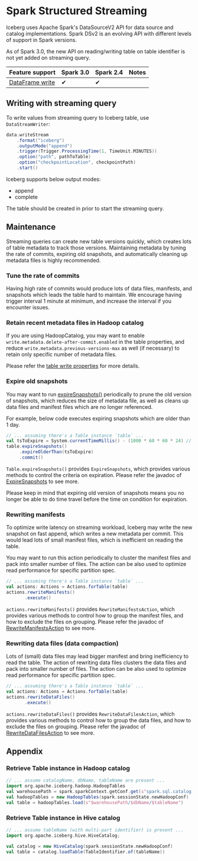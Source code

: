 <!--
 - Licensed to the Apache Software Foundation (ASF) under one or more
 - contributor license agreements.  See the NOTICE file distributed with
 - this work for additional information regarding copyright ownership.
 - The ASF licenses this file to You under the Apache License, Version 2.0
 - (the "License"); you may not use this file except in compliance with
 - the License.  You may obtain a copy of the License at
 -
 -   http://www.apache.org/licenses/LICENSE-2.0
 -
 - Unless required by applicable law or agreed to in writing, software
 - distributed under the License is distributed on an "AS IS" BASIS,
 - WITHOUT WARRANTIES OR CONDITIONS OF ANY KIND, either express or implied.
 - See the License for the specific language governing permissions and
 - limitations under the License.
 -->

# Spark Structured Streaming

Iceberg uses Apache Spark's DataSourceV2 API for data source and catalog implementations. Spark DSv2 is an evolving API
with different levels of support in Spark versions.

As of Spark 3.0, the new API on reading/writing table on table identifier is not yet added on streaming query.

| Feature support                                  | Spark 3.0| Spark 2.4  | Notes                                          |
|--------------------------------------------------|----------|------------|------------------------------------------------|
| [DataFrame write](#writing-with-streaming-query) | ✔        | ✔          |                                                |

## Writing with streaming query

To write values from streaming query to Iceberg table, use `DataStreamWriter`:

```scala
data.writeStream
    .format("iceberg")
    .outputMode("append")
    .trigger(Trigger.ProcessingTime(1, TimeUnit.MINUTES))
    .option("path", pathToTable)
    .option("checkpointLocation", checkpointPath)
    .start()
```

Iceberg supports below output modes:

* append
* complete

The table should be created in prior to start the streaming query.

## Maintenance

Streaming queries can create new table versions quickly, which creates lots of table metadata to track those versions.
Maintaining metadata by tuning the rate of commits, expiring old snapshots, and automatically cleaning up metadata files
is highly recommended.

### Tune the rate of commits

Having high rate of commits would produce lots of data files, manifests, and snapshots which leads the table hard
to maintain. We encourage having trigger interval 1 minute at minimum, and increase the interval if you encounter
issues.

### Retain recent metadata files in Hadoop catalog

If you are using HadoopCatalog, you may want to enable `write.metadata.delete-after-commit.enabled` in the table
properties, and reduce `write.metadata.previous-versions-max` as well (if necessary) to retain only specific number of
metadata files.

Please refer the [table write properties](/configuration/#write-properties) for more details.

### Expire old snapshots

You may want to run [expireSnapshots()](/javadoc/master/org/apache/iceberg/Table.html#expireSnapshots--) periodically
to prune the old version of snapshots, which reduces the size of metadata file, as well as cleans up data files and
manifest files which are no longer referenced.

For example, below code executes expiring snapshots which are older than 1 day.

```scala
// ... assuming there's a Table instance `table` ...
val tsToExpire = System.currentTimeMillis() - (1000 * 60 * 60 * 24) // 1 day
table.expireSnapshots()
     .expireOlderThan(tsToExpire)
     .commit()
```

`Table.expireSnapshots()` provides `ExpireSnapshots`, which provides various methods to control the criteria on
expiration. Please refer the javadoc of [ExpireSnapshots](/javadoc/master/org/apache/iceberg/ExpireSnapshots.html) to
see more.

Please keep in mind that expiring old version of snapshots means you no longer be able to do time travel before the
time on condition for expiration.

### Rewriting manifests

To optimize write latency on streaming workload, Iceberg may write the new snapshot on fast append, which writes
a new metadata per commit. This would lead lots of small manifest files, which is inefficient on reading the table.

You may want to run this action periodically to cluster the manifest files and pack into smaller number of files.
The action can be also used to optimize read performance for specific partition spec.

```scala
// ... assuming there's a Table instance `table` ...
val actions: Actions = Actions.forTable(table)
actions.rewriteManifests()
       .execute()
```

`actions.rewriteManifests()` provides `RewriteManifestsAction`, which provides various methods to control how to group
the manifest files, and how to exclude the files on grouping. Please refer the javadoc of
[RewriteManifestsAction](/javadoc/master/org/apache/iceberg/actions/RewriteManifestsAction.html) to see more.

### Rewriting data files (data compaction)

Lots of (small) data files may lead bigger manifest and bring inefficiency to read the table. The action of rewriting
data files clusters the data files and pack into smaller number of files. The action can be also used to optimize read
performance for specific partition spec.

```scala
// ... assuming there's a Table instance `table` ...
val actions: Actions = Actions.forTable(table)
actions.rewriteDataFiles()
       .execute()
```

`actions.rewriteDataFiles()` provides `RewriteDataFilesAction`, which provides various methods to control how to group
the data files, and how to exclude the files on grouping. Please refer the javadoc of
[RewriteDataFilesAction](/javadoc/master/org/apache/iceberg/actions/RewriteDataFilesAction.html) to see more.

## Appendix

### Retrieve Table instance in Hadoop catalog

```scala
// ... assume catalogName, dbName, tableName are present ...
import org.apache.iceberg.hadoop.HadoopTables
val warehousePath = spark.sparkContext.getConf.get(s"spark.sql.catalog.$catalogName.warehouse")
val hadoopTables = new HadoopTables(spark.sessionState.newHadoopConf)
val table = hadoopTables.load(s"$warehousePath/$dbName/$tableName")
```

### Retrieve Table instance in Hive catalog

```scala
// ... assume tableName (with multi-part identifier) is present ...
import org.apache.iceberg.hive.HiveCatalog;

val catalog = new HiveCatalog(spark.sessionState.newHadoopConf)
val table = catalog.loadTable(TableIdentifier.of(tableName))
```
